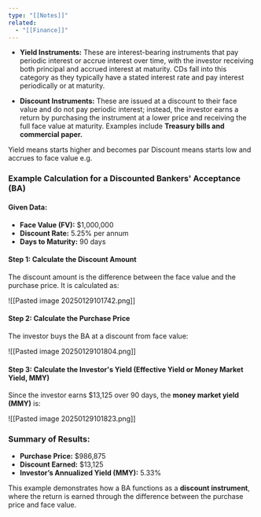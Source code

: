 ```yaml
---
type: "[[Notes]]"
related:
  - "[[Finance]]"
---
```


- **Yield Instruments:** These are interest-bearing instruments that pay periodic interest or accrue interest over time, with the investor receiving both principal and accrued interest at maturity. CDs fall into this category as they typically have a stated interest rate and pay interest periodically or at maturity.
    
- **Discount Instruments:** These are issued at a discount to their face value and do not pay periodic interest; instead, the investor earns a return by purchasing the instrument at a lower price and receiving the full face value at maturity. Examples include **Treasury bills and commercial paper.**

Yield means starts higher and becomes par
Discount means starts low and accrues to face value
e.g. 

### **Example Calculation for a Discounted Bankers' Acceptance (BA)**

#### **Given Data:**

- **Face Value (FV):** $1,000,000
- **Discount Rate:** 5.25% per annum
- **Days to Maturity:** 90 days

#### **Step 1: Calculate the Discount Amount**

The discount amount is the difference between the face value and the purchase price. It is calculated as:

![[Pasted image 20250129101742.png]]

#### **Step 2: Calculate the Purchase Price**

The investor buys the BA at a discount from face value:

![[Pasted image 20250129101804.png]]


#### **Step 3: Calculate the Investor's Yield (Effective Yield or Money Market Yield, MMY)**

Since the investor earns $13,125 over 90 days, the **money market yield (MMY)** is:

![[Pasted image 20250129101823.png]]


### **Summary of Results:**

- **Purchase Price:** $986,875
- **Discount Earned:** $13,125
- **Investor’s Annualized Yield (MMY):** 5.33%

This example demonstrates how a BA functions as a **discount instrument**, where the return is earned through the difference between the purchase price and face value.